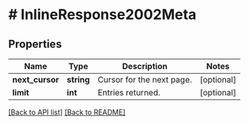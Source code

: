 # # InlineResponse2002Meta

## Properties

Name | Type | Description | Notes
------------ | ------------- | ------------- | -------------
**next_cursor** | **string** | Cursor for the next page. | [optional] 
**limit** | **int** | Entries returned. | [optional] 


[[Back to API list]](../../README.md#endpoints) [[Back to README]](../../README.md)
